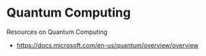 # Quantum Computing

Resources on Quantum Computing

- https://docs.microsoft.com/en-us/quantum/overview/overview
